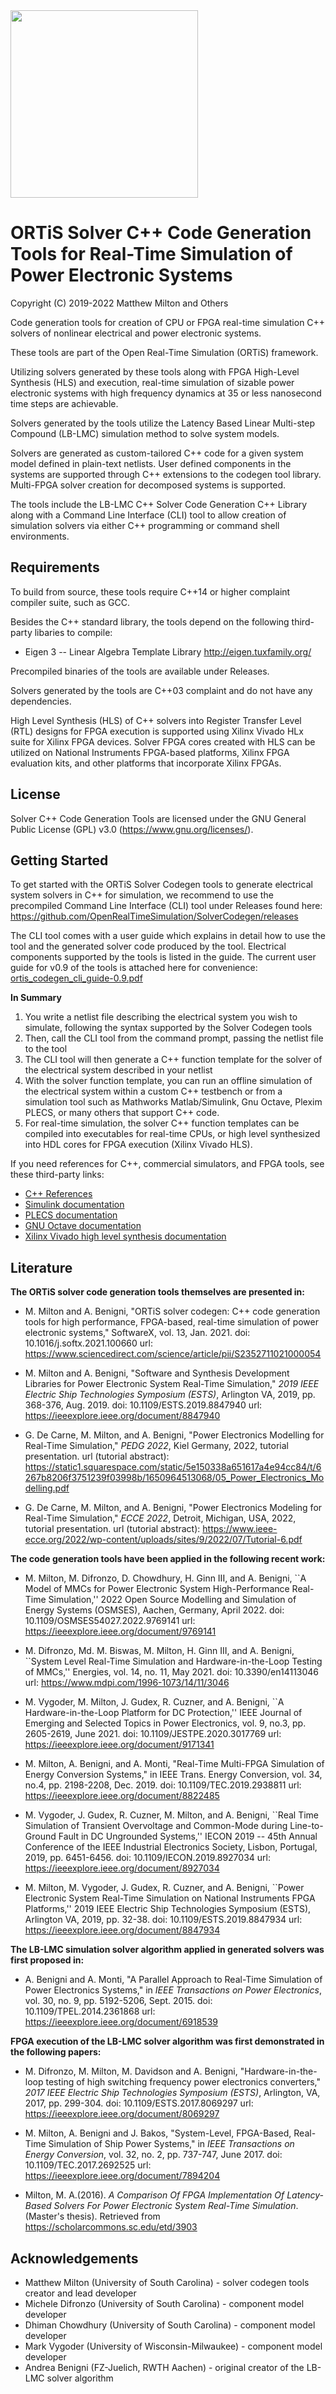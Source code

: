 <img src="./ortis_logo_300dpi.png" width="300"/>

# ORTiS Solver C++ Code Generation Tools for Real-Time Simulation of Power Electronic Systems 

Copyright (C) 2019-2022 Matthew Milton and Others

Code generation tools for creation of CPU or FPGA real-time simulation C++ solvers of nonlinear electrical and power electronic systems.

These tools are part of the Open Real-Time Simulation (ORTiS) framework.

Utilizing solvers generated by these tools along with FPGA High-Level Synthesis (HLS) and execution, real-time simulation of sizable power electronic systems with high frequency dynamics at 35 or less nanosecond time steps are achievable.

Solvers generated by the tools utilize the Latency Based Linear Multi-step Compound (LB-LMC) simulation method to solve system models.  

Solvers are generated as custom-tailored C++ code for a given system model defined in plain-text netlists.  User defined components in the systems are supported through C++ extensions to the codegen tool library.  Multi-FPGA solver creation for decomposed systems is supported.

The tools include the LB-LMC C++ Solver Code Generation C++ Library along with a Command Line Interface (CLI) tool to allow creation of simulation solvers via either C++ programming or command shell environments.

## Requirements

To build from source, these tools require C++14 or higher complaint compiler suite, such as GCC.

Besides the C++ standard library, the tools depend on the following third-party libaries to compile:

  * Eigen 3 -- Linear Algebra Template Library
http://eigen.tuxfamily.org/

Precompiled binaries of the tools are available under Releases.

Solvers generated by the tools are C++03 complaint and do not have any dependencies.

High Level Synthesis (HLS) of C++ solvers into Register Transfer Level (RTL) designs for FPGA execution is supported using Xilinx Vivado HLx suite for Xilinx FPGA devices.  Solver FPGA cores created with HLS can be utilized on National Instruments FPGA-based platforms, Xilinx FPGA evaluation kits, and other platforms that incorporate Xilinx FPGAs.

## License

Solver C++ Code Generation Tools are licensed under the GNU General Public License (GPL) v3.0 (https://www.gnu.org/licenses/).

## Getting Started

To get started with the ORTiS Solver Codegen tools to generate electrical system solvers in C++ for simulation, we recommend to use the precompiled Command Line Interface (CLI) tool under Releases found here:
https://github.com/OpenRealTimeSimulation/SolverCodegen/releases

The CLI tool comes with a user guide which explains in detail how to use the tool and the generated solver code produced by the tool.  Electrical components supported by the tools is listed in the guide.  The current user guide for v0.9 of the tools is attached here for convenience:
[ortis_codegen_cli_guide-0.9.pdf](https://github.com/OpenRealTimeSimulation/SolverCodegen/files/8312269/ortis_codegen_cli_guide-0.9.pdf)

**In Summary**
1. You write a netlist file describing the electrical system you wish to simulate, following the syntax supported by the Solver Codegen tools
2. Then, call the CLI tool from the command prompt, passing the netlist file to the tool
3. The CLI tool will then generate a C++ function template for the solver of the electrical system described in your netlist
4. With the solver function template, you can run an offline simulation of the electrical system within a custom C++ testbench or from a simulation tool such as Mathworks Matlab/Simulink, Gnu Octave, Plexim PLECS, or many others that support C++ code.
5. For real-time simulation, the solver C++ function templates can be compiled into executables for real-time CPUs, or high level synthesized into HDL cores for FPGA execution (Xilinx Vivado HLS).

If you need references for C++, commercial simulators, and FPGA tools, see these third-party links:
-  [C++ References](https://en.cppreference.com/w/)
- [Simulink documentation](https://www.mathworks.com/help/simulink/)
- [PLECS documentation](https://www.plexim.com/download/documentation)
- [GNU Octave documentation](https://octave.org/doc/v6.4.0/)
- [Xilinx Vivado high level synthesis documentation](https://www.xilinx.com/support/documentation-navigation/design-hubs/dh0012-vivado-high-level-synthesis-hub.html)

## Literature 
  
**The ORTiS solver code generation tools themselves are presented in:**

* M. Milton and A. Benigni, "ORTiS solver codegen: C++ code generation tools for high performance, FPGA-based, real-time simulation of power electronic systems," SoftwareX, vol. 13, Jan. 2021.
doi: 10.1016/j.softx.2021.100660
url: https://www.sciencedirect.com/science/article/pii/S2352711021000054

* M. Milton and A. Benigni, "Software and Synthesis Development Libraries for Power Electronic System Real-Time Simulation," *2019 IEEE Electric Ship Technologies Symposium (ESTS)*, Arlington VA, 2019, pp. 368-376, Aug. 2019.
doi: 10.1109/ESTS.2019.8847940
url: https://ieeexplore.ieee.org/document/8847940

* G. De Carne, M. Milton, and A. Benigni, "Power Electronics Modelling for Real-Time Simulation," *PEDG 2022*, Kiel Germany, 2022, tutorial presentation.
url (tutorial abstract): https://static1.squarespace.com/static/5e150338a651617a4e94cc84/t/6267b8206f3751239f03998b/1650964513068/05_Power_Electronics_Modelling.pdf

* G. De Carne, M. Milton, and A. Benigni, "Power Electronics Modeling for Real-Time Simulation," *ECCE 2022*, Detroit, Michigan, USA, 2022, tutorial presentation.
url (tutorial abstract): https://www.ieee-ecce.org/2022/wp-content/uploads/sites/9/2022/07/Tutorial-6.pdf

**The code generation tools have been applied in the following recent work:**

* M. Milton, M. Difronzo, D. Chowdhury, H. Ginn III, and A. Benigni, ``A Model of MMCs for Power Electronic System High-Performance Real-Time Simulation,''  2022 Open Source Modelling and Simulation of Energy Systems (OSMSES), Aachen, Germany, April 2022.
doi: 10.1109/OSMSES54027.2022.9769141
url: https://ieeexplore.ieee.org/document/9769141 

* M. Difronzo, Md. M. Biswas, M. Milton, H. Ginn III, and A. Benigni, ``System Level Real-Time Simulation and Hardware-in-the-Loop Testing of MMCs,'' Energies, vol. 14, no. 11, May 2021.
doi:  10.3390/en14113046 
url: https://www.mdpi.com/1996-1073/14/11/3046

* M. Vygoder, M. Milton, J. Gudex, R. Cuzner, and A. Benigni, ``A Hardware-in-the-Loop Platform for DC Protection,'' IEEE Journal of Emerging and Selected Topics in Power Electronics, vol. 9, no.3, pp. 2605-2619, June 2021.
doi:  10.1109/JESTPE.2020.3017769
url: https://ieeexplore.ieee.org/document/9171341

* M. Milton, A. Benigni, and A. Monti, "Real-Time Multi-FPGA Simulation of Energy Conversion Systems," in IEEE Trans. Energy Conversion, vol. 34, no.4, pp. 2198-2208, Dec. 2019.
doi:  10.1109/TEC.2019.2938811
url: https://ieeexplore.ieee.org/document/8822485

* M. Vygoder, J. Gudex, R. Cuzner, M. Milton, and A. Benigni, ``Real Time Simulation of Transient Overvoltage and Common-Mode during Line-to-Ground Fault in DC Ungrounded Systems,'' IECON 2019 -- 45th Annual Conference of the IEEE Industrial Electronics Society, Lisbon, Portugal, 2019, pp. 6451-6456.
doi: 10.1109/IECON.2019.8927034
url: https://ieeexplore.ieee.org/document/8927034

* M. Milton, M. Vygoder, J. Gudex, R. Cuzner, and A. Benigni, ``Power Electronic System Real-Time Simulation on National Instruments FPGA Platforms,'' 2019 IEEE Electric Ship Technologies Symposium (ESTS), Arlington VA, 2019, pp. 32-38.
doi:  10.1109/ESTS.2019.8847934
url: https://ieeexplore.ieee.org/document/8847934
  
**The LB-LMC simulation solver algorithm applied in generated solvers was first proposed in:**  

 * A. Benigni and A. Monti, "A Parallel Approach to Real-Time Simulation of Power Electronics Systems," in *IEEE Transactions on Power Electronics*, vol. 30, no. 9, pp. 5192-5206, Sept. 2015.
doi: 10.1109/TPEL.2014.2361868
url: https://ieeexplore.ieee.org/document/6918539

**FPGA execution of the LB-LMC solver algorithm was first demonstrated in the following papers:** 

* M. Difronzo, M. Milton, M. Davidson and A. Benigni, "Hardware-in-the-loop testing of high switching frequency power electronics converters," *2017 IEEE Electric Ship Technologies Symposium (ESTS)*, Arlington, VA, 2017, pp. 299-304.
doi: 10.1109/ESTS.2017.8069297
url: https://ieeexplore.ieee.org/document/8069297

 * M. Milton, A. Benigni and J. Bakos, "System-Level, FPGA-Based, Real-Time Simulation of Ship Power Systems," in *IEEE Transactions on Energy Conversion*, vol. 32, no. 2, pp. 737-747, June 2017.
doi: 10.1109/TEC.2017.2692525
url: https://ieeexplore.ieee.org/document/7894204
 
 * Milton, M. A.(2016). *A Comparison Of FPGA Implementation Of Latency-Based Solvers For Power Electronic System Real-Time Simulation*. (Master's thesis). Retrieved from https://scholarcommons.sc.edu/etd/3903

## Acknowledgements
* Matthew Milton (University of South Carolina) - solver codegen tools creator and lead developer
* Michele Difronzo (University of South Carolina) - component model developer
* Dhiman Chowdhury (University of South Carolina) - component model developer
* Mark Vygoder (University of Wisconsin-Milwaukee) - component model developer
* Andrea Benigni (FZ-Juelich, RWTH Aachen) - original creator of the LB-LMC solver algorithm



